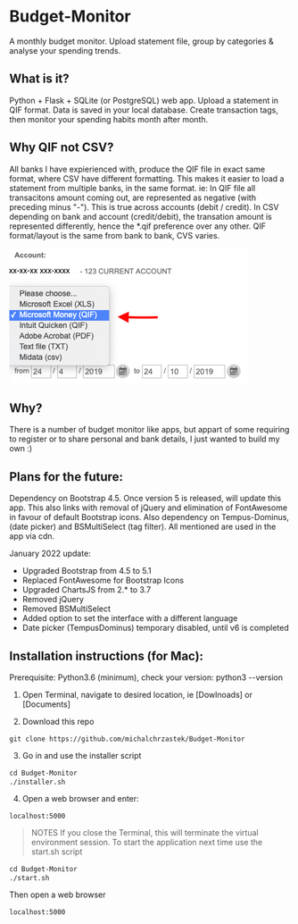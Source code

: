 # Budget-Monitor
A monthly budget monitor. Upload statement file, group by categories &amp; analyse your spending trends.

## What is it?
Python + Flask + SQLite (or PostgreSQL) web app. Upload a statement in QIF format. Data is saved in your local database. Create transaction tags, then monitor your spending habits month after month.

## Why QIF not CSV?
All banks I have expierienced with, produce the QIF file in exact same format, where CSV have different formatting.
This makes it easier to load a statement from multiple banks, in the same format.
ie:
In QIF file all transacitons amount coming out, are represented as negative (with preceding minus "-"). This is true across accounts (debit / credit).
In CSV depending on bank and account (credit/debit), the transation amount is represented differently, hence the *.qif preference over any other.
QIF format/layout is the same from bank to bank, CVS varies.

![alt text](https://github.com/michalchrzastek/Budget-Monitor/blob/master/img/microsoft_money_QIF.png)


## Why?
There is a number of budget monitor like apps, but appart of some requiring to register or to share personal and bank details, I just wanted to build my own :)

## Plans for the future:
Dependency on Bootstrap 4.5. Once version 5 is released, will update this app. This also links with removal of jQuery and elimination of FontAwesome in favour of default Bootstrap icons. Also dependency on Tempus-Dominus, (date picker) and BSMultiSelect (tag filter). All mentioned are used in the app via cdn.

January 2022 update:
- Upgraded Bootstrap from 4.5 to 5.1
- Replaced FontAwesome for Bootstrap Icons
- Upgraded ChartsJS from 2.* to 3.7
- Removed jQuery
- Removed BSMultiSelect
- Added option to set the interface with a different language
- Date picker (TempusDominus) temporary disabled, until v6 is completed

## Installation instructions (for Mac):
Prerequisite: Python3.6 (minimum), check your version: python3 --version

1. Open Terminal, navigate to desired location, ie [Dowlnoads] or [Documents]

2. Download this repo
```
git clone https://github.com/michalchrzastek/Budget-Monitor
```
3. Go in and use the installer script
```
cd Budget-Monitor
./installer.sh
```
4. Open a web browser and enter:
```
localhost:5000
```


> NOTES
If you close the Terminal, this will terminate the virtual environment session. To start the application next time use the start.sh script
```
cd Budget-Monitor
./start.sh
```
Then open a web browser
```
localhost:5000
```
